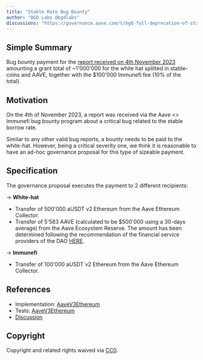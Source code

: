 ```yaml
---
title: "Stable Rate Bug Bounty"
author: "BGD Labs @bgdlabs"
discussions: "https://governance.aave.com/t/bgd-full-deprecation-of-stable-rate/16473"
---
```


## Simple Summary

Bug bounty payment for the [report received on 4th November 2023](https://governance.aave.com/t/aave-v2-v3-security-incident-04-11-2023/15335) amounting a grant total of ~1'000'000 for the white hat splitted in stable-coins and AAVE, together with the $100'000 Immunefi fee (10% of the total).

## Motivation

On the 4th of November 2023, a report was received via the Aave <> Immunefi bug bounty program about a critical bug related to the stable borrow rate.

Similar to any other valid bug reports, a bounty needs to be paid to the white-hat. However, being a critical severity one, we think it is reasonable to have an ad-hoc governance proposal for this type of sizeable payment.

## Specification

The governance proposal executes the payment to 2 different recipients:

-> **White-hat**

- Transfer of 500'000 aUSDT v2 Ethereum from the Aave Ethereum Collector.
- Transfer of 5'583 AAVE (calculated to be $500'000 using a 30-days average) from the Aave Ecosystem Reserve. The amount has been determined following the recommendation of the financial service providers of the DAO [HERE](https://governance.aave.com/t/bgd-full-deprecation-of-stable-rate/16473/8).

-> **Immunefi**

- Transfer of 100'000 aUSDT v2 Ethereum from the Aave Ethereum Collector.

## References

- Implementation: [AaveV3Ethereum](https://github.com/bgd-labs/aave-proposals-v3/blob/111a502c618f493409b593a0816c84a71b8e8e28/src/20240207_AaveV3Ethereum_StableRateBugBounty/AaveV3Ethereum_StableRateBugBounty_20240207.sol)
- Tests: [AaveV3Ethereum](https://github.com/bgd-labs/aave-proposals-v3/blob/111a502c618f493409b593a0816c84a71b8e8e28/src/20240207_AaveV3Ethereum_StableRateBugBounty/AaveV3Ethereum_StableRateBugBounty_20240207.t.sol)
- [Discussion](https://governance.aave.com/t/bgd-full-deprecation-of-stable-rate/16473)

## Copyright

Copyright and related rights waived via [CC0](https://creativecommons.org/publicdomain/zero/1.0/).
